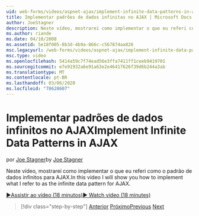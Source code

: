 ```yaml
---
uid: web-forms/videos/aspnet-ajax/implement-infinite-data-patterns-in-ajax
title: Implementar padrões de dados infinitas no AJAX | Microsoft Docs
author: JoeStagner
description: Neste vídeo, mostrarei como implementar o que eu referi como o padrão de dados infinitos para AJAX.
ms.author: riande
ms.date: 04/10/2008
ms.assetid: 5e18f005-8b3d-4b9a-866c-c567874aa826
msc.legacyurl: /web-forms/videos/aspnet-ajax/implement-infinite-data-patterns-in-ajax
msc.type: video
ms.openlocfilehash: 5414a59c7f74ead56e3ffa7411ff1ceeb9419701
ms.sourcegitcommit: e7e91932a6e91a63e2e46417626f39d6b244a3ab
ms.translationtype: MT
ms.contentlocale: pt-BR
ms.lasthandoff: 03/06/2020
ms.locfileid: "78628607"
---
```

# <a name="implement-infinite-data-patterns-in-ajax"></a><span data-ttu-id="c0332-103">Implementar padrões de dados infinitos no AJAX</span><span class="sxs-lookup"><span data-stu-id="c0332-103">Implement Infinite Data Patterns in AJAX</span></span>

<span data-ttu-id="c0332-104">por [Joe Stagner](https://github.com/JoeStagner)</span><span class="sxs-lookup"><span data-stu-id="c0332-104">by [Joe Stagner](https://github.com/JoeStagner)</span></span>

<span data-ttu-id="c0332-105">Neste vídeo, mostrarei como implementar o que eu referi como o padrão de dados infinitos para AJAX.</span><span class="sxs-lookup"><span data-stu-id="c0332-105">In this video I will show you how to implement what I refer to as the infinite data pattern for AJAX.</span></span>

[<span data-ttu-id="c0332-106">&#9654;Assistir ao vídeo (18 minutos)</span><span class="sxs-lookup"><span data-stu-id="c0332-106">&#9654; Watch video (18 minutes)</span></span>](https://channel9.msdn.com/Blogs/ASP-NET-Site-Videos/implement-infinite-data-patterns-in-ajax)

> [!div class="step-by-step"]
> <span data-ttu-id="c0332-107">[Anterior](use-aspnet-ajax-cascading-drop-down-control-to-access-a-database.md)
> [Próximo](basic-aspnet-authentication-in-an-ajax-enabled-application.md)</span><span class="sxs-lookup"><span data-stu-id="c0332-107">[Previous](use-aspnet-ajax-cascading-drop-down-control-to-access-a-database.md)
[Next](basic-aspnet-authentication-in-an-ajax-enabled-application.md)</span></span>
